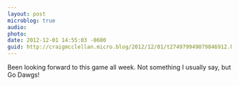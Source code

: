 ```yaml
---
layout: post
microblog: true
audio: 
photo: 
date: 2012-12-01 14:55:03 -0600
guid: http://craigmcclellan.micro.blog/2012/12/01/t274979949079846912.html
---
```

Been looking forward to this game all week. Not something I usually say, but Go Dawgs!
